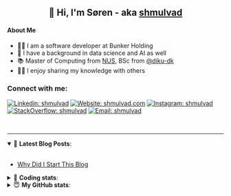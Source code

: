 <h2 align="center">
	👋 Hi, I'm Søren - aka <a href="https://shmulvad.com">shmulvad</a>
</h2>

#### About Me
- 👨‍💻 I am a software developer at Bunker Holding
- 🤖 I have a background in data science and AI as well
- 📚 Master of Computing from [NUS], BSc from [@diku-dk]
- 👨‍🏫 I enjoy sharing my knowledge with others

### Connect with me:

[![Linkedin: shmulvad](https://img.shields.io/badge/shmulvad-blue?style=flat&logo=Linkedin&logoColor=white)][linkedin]
[![Website: shmulvad.com](https://img.shields.io/badge/shmulvad.com-47CCCC?&style=flat&logo=Google-Chrome&logoColor=white)][website]
[![Instagram: shmulvad](https://img.shields.io/badge/-@shmulvad-purple?style=flat&logo=Instagram&logoColor=white)][instagram]
[![StackOverflow: shmulvad](https://img.shields.io/badge/shmulvad-FE7A16?style=flat&logo=stack-overflow&logoColor=white)][stackOverflow]
[![Email: shmulvad](https://img.shields.io/badge/shmulvad-D14836?style=flat&logo=gmail&logoColor=white)][mail]

<br />

---

<details open>
 <summary>📕 <b>Latest Blog Posts</b>: </summary>

<br>

<!-- BLOG-POST-LIST:START -->
- [Why Did I Start This Blog](https://shmulvad.com/blog/why-did-start-this-blog)
<!-- BLOG-POST-LIST:END -->

</details>

<!-- --- -->

<details>
 <summary>🤖 <b>Coding stats</b>: </summary>

<br>

NOTE: Doesn't track coding at work.

<!--START_SECTION:waka-->
![Code Time](http://img.shields.io/badge/Code%20Time-3%2C131%20hrs%2011%20mins-blue)

**I'm an Early 🐤** 

```text
🌞 Morning                2265 commits        ██████░░░░░░░░░░░░░░░░░░░   24.91 % 
🌆 Daytime                3359 commits        █████████░░░░░░░░░░░░░░░░   36.94 % 
🌃 Evening                2482 commits        ███████░░░░░░░░░░░░░░░░░░   27.29 % 
🌙 Night                  988 commits         ███░░░░░░░░░░░░░░░░░░░░░░   10.86 % 
```


📊 **This Week I Spent My Time On** 

```text
💬 Programming Languages: 
Python                   1 hr 27 mins        ██████████████░░░░░░░░░░░   54.98 % 
Other                    40 mins             ██████░░░░░░░░░░░░░░░░░░░   25.27 % 
JSON                     15 mins             ██░░░░░░░░░░░░░░░░░░░░░░░   09.48 % 
TypeScript               9 mins              █░░░░░░░░░░░░░░░░░░░░░░░░   05.94 % 
CSV                      3 mins              ░░░░░░░░░░░░░░░░░░░░░░░░░   01.98 % 

🔥 Editors: 
VS Code                  1 hr 59 mins        ███████████████████░░░░░░   74.73 % 
Zsh                      40 mins             ██████░░░░░░░░░░░░░░░░░░░   25.27 % 

🐱‍💻 Projects: 
km24-core                2 hrs 36 mins       █████████████████████████   98.07 % 
Terminal                 2 mins              ░░░░░░░░░░░░░░░░░░░░░░░░░   01.88 % 
company-scrapers         0 secs              ░░░░░░░░░░░░░░░░░░░░░░░░░   00.06 % 
```


 Last Updated on 17/07/2025 18:59:47 UTC
<!--END_SECTION:waka-->

</details>

<!-- --- -->

<details>
 <summary>😇 <b>My GitHub stats</b>: </summary>

<br>

<img align="left" alt="shmulvad's Github Stats" src="https://github-readme-stats.vercel.app/api?username=shmulvad&show_icons=true&hide_border=true" />

</details>



[website]: https://shmulvad.com
[linkedin]: https://linkedin.com/in/shmulvad
[instagram]: https://instagram.com/shmulvad
[stackOverflow]: https://stackoverflow.com/users/9248793/shmulvad
[mail]: mailto:shmulvad@gmail.com
[@diku-dk]: https://github.com/diku-dk
[github]: https://github.com/shmulvad
[NUS]: https://www.nus.edu.sg
